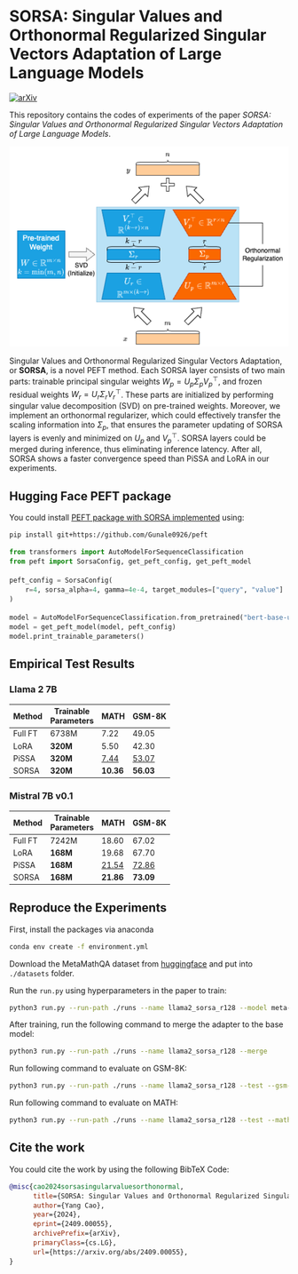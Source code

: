 # SORSA: Singular Values and Orthonormal Regularized Singular Vectors Adaptation of Large Language Models

[![arXiv](https://img.shields.io/badge/arXiv-2409.00055-b31b1b.svg)](https://arxiv.org/abs/2409.00055)

This repository contains the codes of experiments of the paper *SORSA: Singular Values and Orthonormal Regularized Singular Vectors Adaptation of Large Language Models*.

![Architecture of SORSA](./assets/SORSA.png)

Singular Values and Orthonormal Regularized Singular Vectors Adaptation, or **SORSA**, is a novel PEFT method. Each SORSA layer consists of two main parts: trainable principal singular weights $W_p = U_p \Sigma_p V^\top_p$, and frozen residual weights $W_r = U_r \Sigma_r V^\top_r$. These parts are initialized by performing singular value decomposition (SVD) on pre-trained weights. Moreover, we implement an orthonormal regularizer, which could effectively transfer the scaling information into $\Sigma_p$, that ensures the parameter updating of SORSA layers is evenly and minimized on $U_p$ and $V^\top_p$. SORSA layers could be merged during inference, thus eliminating inference latency. After all, SORSA shows a faster convergence speed than PiSSA and LoRA in our experiments.

## Hugging Face PEFT package

You could install [PEFT package with SORSA implemented](https://github.com/Gunale0926/peft) using:

```bash
pip install git+https://github.com/Gunale0926/peft
```

```python
from transformers import AutoModelForSequenceClassification
from peft import SorsaConfig, get_peft_config, get_peft_model

peft_config = SorsaConfig(
    r=4, sorsa_alpha=4, gamma=4e-4, target_modules=["query", "value"]
)

model = AutoModelForSequenceClassification.from_pretrained("bert-base-uncased")
model = get_peft_model(model, peft_config)
model.print_trainable_parameters()
```

## Empirical Test Results

### Llama 2 7B

| Method  | Trainable<br />Parameters | MATH        | GSM-8K       |
| ------- | ------------------------- | ----------- | ------------ |
| Full FT | 6738M                     | 7.22        | 49.05        |
| LoRA    | **320M**                  | 5.50        | 42.30        |
| PiSSA   | **320M**                  | <u>7.44</u> | <u>53.07</u> |
| SORSA   | **320M**                  | **10.36**   | **56.03**    |

### Mistral 7B v0.1

| Method  | Trainable<br />Parameters | MATH         | GSM-8K      |
| ------- | ------------------------- | ------------ | ----------- |
| Full FT | 7242M                     | 18.60        | 67.02       |
| LoRA    | **168M**                  | 19.68        | 67.70       |
| PiSSA   | **168M**                  | <u>21.54</u> | <u>72.86</u>|
| SORSA   | **168M**                  | **21.86**    | **73.09**   |


## Reproduce the Experiments

First, install the packages via anaconda

```bash
conda env create -f environment.yml
```

Download the MetaMathQA dataset from [huggingface](https://huggingface.co/datasets/meta-math/MetaMathQA) and put into `./datasets` folder.

Run the `run.py` using hyperparameters in the paper to train:

```bash
python3 run.py --run-path ./runs --name llama2_sorsa_r128 --model meta-llama/Llama-2-7b-hf --lr 3e-5 --wd 0.00 --batch-size 2 --accum-step 64 --gamma 4e-4  --rank 128 --epochs 1 --train --bf16 --tf32
```

After training, run the following command to merge the adapter to the base model:

```bash
python3 run.py --run-path ./runs --name llama2_sorsa_r128 --merge
```

Run following command to evaluate on GSM-8K:

```bash
python3 run.py --run-path ./runs --name llama2_sorsa_r128 --test --gsm-8k --bf16
```

Run following command to evaluate on MATH:

```bash
python3 run.py --run-path ./runs --name llama2_sorsa_r128 --test --math --bf16
```


## Cite the work

You could cite the work by using the following BibTeX Code:

```bibtex
@misc{cao2024sorsasingularvaluesorthonormal,
      title={SORSA: Singular Values and Orthonormal Regularized Singular Vectors Adaptation of Large Language Models}, 
      author={Yang Cao},
      year={2024},
      eprint={2409.00055},
      archivePrefix={arXiv},
      primaryClass={cs.LG},
      url={https://arxiv.org/abs/2409.00055}, 
}
```

